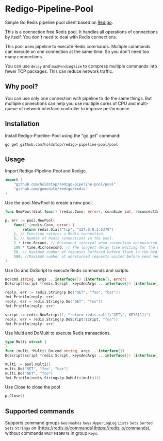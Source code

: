 Redigo-Pipeline-Pool
======

Simple Go Redis pipeline pool client based on [Redigo](https://github.com/gomodule/redigo).

This is a connection free Redis pool. It handles all operations of connections by itself. You don't need to deal with Redis connections.

This pool uses pipeline to execute Redis commands. Multiple commands can execute on one connection at the same time. So you don't need too many connections.

You can use `delay` and `maxPendingSize` to compress multiple commands into fewer TCP packages. This can reduce network traffic.

Why pool?
------------

You can use only one connection with pipeline to do the same things. But multiple connections can help you use multiple cores of CPU and multi-queue of network interface controller to improve performance.

Installation
------------

Install Redigo-Pipeline-Pool using the "go get" command:

```
go get github.com/holdstop/redigo-pipeline-pool/pool
```

Usage
------------

Import Redigo-Pipeline-Pool and Redigo.

```go
import (
	"github.com/holdstop/redigo-pipeline-pool/pool"
	"github.com/gomodule/redigo/redis"
)
```

Use the pool.NewPool to create a new pool.

```go
func NewPool(dial func() (redis.Conn, error), connSize int, reconnectInterval time.Duration, delay time.Duration, maxPendingSize int, maxWaitingSize int) (Pool, error)
```

```go
p, err := pool.NewPool(
	func() (redis.Conn, error) {
		return redis.Dial("tcp", "127.0.0.1:6379")
	}, // Function returns a Redis connection.
	5, // Number of Redis connections in the pool.
	1 * time.Second, // Reconnect interval when connection encountered unrecoverable error.
	100 * time.Microsecond, // The longest delay time waiting for the number of buffered requests to be maxPendingSize before flush to the Redis server.
	50, // Maximum number of requests buffered before flush to the Redis server. (per connection)
	500, //Maximum number of unreturned requests waited before send new requests. (per connection)
)
```

Use Do and DoScript to execute Redis commands and scripts.

```go
Do(cmd string, args ...interface{}) (interface{}, error)
DoScript(script *redis.Script, keysAndArgs ...interface{}) (interface{}, error)
```

```go
reply, err := redis.String(p.Do("SET", "foo", "bar"))
fmt.Println(reply, err)
reply, err = redis.String(p.Do("GET", "foo"))
fmt.Println(reply, err)

script := redis.NewScript(1, "return redis.call(\"GET\", KEYS[1])")
reply, err = redis.String(p.DoScript(script, "foo"))
fmt.Println(reply, err)
```

Use Multi and DoMulti to execute Redis transactions.

```go
type Multi struct {
}
func (multi *Multi) Do(cmd string, args ...interface{})
DoScript(script *redis.Script, keysAndArgs ...interface{}) (interface{}, error)
```

```go
multi := pool.Multi{}
multi.Do("SET", "foo", "bar")
multi.Do("GET", "foo")
fmt.Println(redis.Strings(p.DoMulti(multi)))
```

Use Close to close the pool

```go
p.Close()
```

Supported commands
------------

Supports command groups `Geo` `Hashes` `Keys` `HyperLogLog` `Lists` `Sets` `Sorted Sets` `Strings` on [https://redis.io/commands](https://redis.io/commands), without commands `WAIT` `MIGRATE` in group `Keys`.
